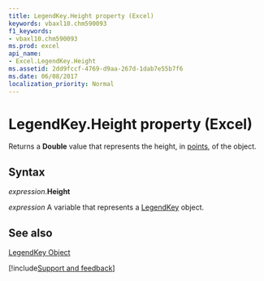 ```yaml
---
title: LegendKey.Height property (Excel)
keywords: vbaxl10.chm590093
f1_keywords:
- vbaxl10.chm590093
ms.prod: excel
api_name:
- Excel.LegendKey.Height
ms.assetid: 2dd9fccf-4769-d9aa-267d-1dab7e55b7f6
ms.date: 06/08/2017
localization_priority: Normal
---
```



# LegendKey.Height property (Excel)

Returns a  **Double** value that represents the height, in [points](../language/glossary/vbe-glossary.md#point), of the object.


## Syntax

_expression_.**Height**

_expression_ A variable that represents a [LegendKey](Excel.LegendKey-graph-property.md) object.


## See also


[LegendKey Object](Excel.LegendKey(object).md)

[!include[Support and feedback](~/includes/feedback-boilerplate.md)]